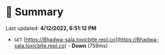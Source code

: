 # 📖 Summary
Last updated: **4/12/2022, 6:51:12 PM**

- `GET` [https://Bhadwa-sala.toxicblte.repl.co](https://Bhadwa-sala.toxicblte.repl.co) - **Down** (759ms)
